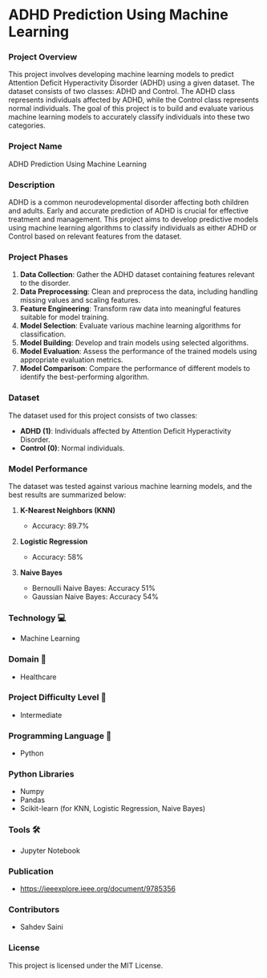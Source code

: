 # ADHD Prediction Using Machine Learning

### Project Overview
This project involves developing machine learning models to predict Attention Deficit Hyperactivity Disorder (ADHD) using a given dataset. The dataset consists of two classes: ADHD and Control. The ADHD class represents individuals affected by ADHD, while the Control class represents normal individuals. The goal of this project is to build and evaluate various machine learning models to accurately classify individuals into these two categories.

### Project Name
ADHD Prediction Using Machine Learning

### Description
ADHD is a common neurodevelopmental disorder affecting both children and adults. Early and accurate prediction of ADHD is crucial for effective treatment and management. This project aims to develop predictive models using machine learning algorithms to classify individuals as either ADHD or Control based on relevant features from the dataset.

### Project Phases
1. **Data Collection**: Gather the ADHD dataset containing features relevant to the disorder.
2. **Data Preprocessing**: Clean and preprocess the data, including handling missing values and scaling features.
3. **Feature Engineering**: Transform raw data into meaningful features suitable for model training.
4. **Model Selection**: Evaluate various machine learning algorithms for classification.
5. **Model Building**: Develop and train models using selected algorithms.
6. **Model Evaluation**: Assess the performance of the trained models using appropriate evaluation metrics.
7. **Model Comparison**: Compare the performance of different models to identify the best-performing algorithm.

### Dataset
The dataset used for this project consists of two classes:
- **ADHD (1)**: Individuals affected by Attention Deficit Hyperactivity Disorder.
- **Control (0)**: Normal individuals.

### Model Performance
The dataset was tested against various machine learning models, and the best results are summarized below:

1. **K-Nearest Neighbors (KNN)**
   - Accuracy: 89.7%

2. **Logistic Regression**
   - Accuracy: 58%

3. **Naive Bayes**
   - Bernoulli Naive Bayes: Accuracy 51%
   - Gaussian Naive Bayes: Accuracy 54%

### Technology 💻
- Machine Learning

### Domain 🧠
- Healthcare

### Project Difficulty Level 🥇
- Intermediate

### Programming Language 🐍
- Python

### Python Libraries
- Numpy
- Pandas
- Scikit-learn (for KNN, Logistic Regression, Naive Bayes)

### Tools 🛠
- Jupyter Notebook

### Publication
- https://ieeexplore.ieee.org/document/9785356

### Contributors
- Sahdev Saini

### License
This project is licensed under the MIT License.
